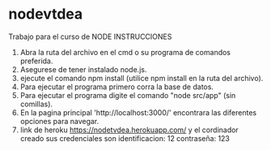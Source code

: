 # nodevtdea
Trabajo para el curso de NODE
INSTRUCCIONES
1. Abra la ruta del archivo en el cmd o su programa de comandos preferida.
2. Asegurese de tener instalado node.js.
3. ejecute el comando npm install
(utilice npm install en la ruta del archivo).
4. Para ejecutar el programa primero corra la base de datos.
5. Para ejecutar el programa digite el comando "node src/app"
(sin comillas).
6. En la pagina principal 'http://localhost:3000/' encontrara las diferentes opciones para navegar.
7. link de heroku https://nodetvdea.herokuapp.com/
y el cordinador creado sus credenciales son identificacion: 12 contraseña: 123
